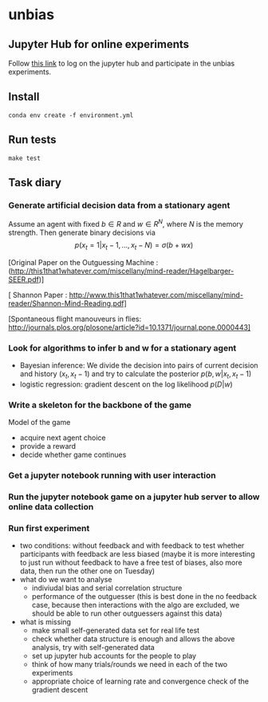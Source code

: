 # unbias

## Jupyter Hub for online experiments

Follow [this link](http://142.93.247.119) to log on the jupyter hub and participate in the unbias experiments.

## Install 
```
conda env create -f environment.yml
```
## Run tests
```
make test
```

## Task diary

### Generate artificial decision data from a stationary agent

Assume an agent with fixed $b \in R$ and $w \in R^N$, where $N$ is the memory strength. Then generate binary decisions via
 $$
 p(x_t = 1|x_t-1, ..., x_t-N) = \sigma(b+wx)
 $$

[Original Paper on the Outguessing Machine : (http://this1that1whatever.com/miscellany/mind-reader/Hagelbarger-SEER.pdf)]

[ Shannon Paper : http://www.this1that1whatever.com/miscellany/mind-reader/Shannon-Mind-Reading.pdf]

[Spontaneous flight manouveurs in flies: http://journals.plos.org/plosone/article?id=10.1371/journal.pone.0000443]

 ### Look for algorithms to infer b and w for a stationary agent
 
 * Bayesian inference: We divide the decision into pairs of current decision and history $(x_t, x_t-1)$ and try to calculate the posterior $p(b,w|{x_t, x_t-1})$
 * logistic regression: gradient descent on the log likelihood $p(D|w)$
 
 ### Write a skeleton for the backbone of the game
 
 Model of the game
 * acquire next agent choice
 * provide a reward 
 * decide whether game continues
 
 ### Get a jupyter notebook running with user interaction 
 
 ### Run the jupyter notebook game on a jupyter hub server to allow online data collection
 
 ### Run first experiment
 
 * two conditions: without feedback and with feedback to test whether participants with feedback are less biased (maybe it is more interesting to just run without feedback to have a free test of biases, also more data, then run the other one on Tuesday)
 * what do we want to analyse
     - indiviudal bias and serial correlation structure
     - performance of the outguesser (this is best done in the no feedback case, because then interactions with the algo are excluded, we should be able to run other outguessers against this data)
 * what is missing
     - make small self-generated data set for real life test
     - check whether data structure is enough and allows the above analysis, try with self-generated data
     - set up jupyter hub accounts for the people to play
     - think of how many trials/rounds we need in each of the two experiments
     - appropriate choice of learning rate and convergence check of the gradient descent
 
 
